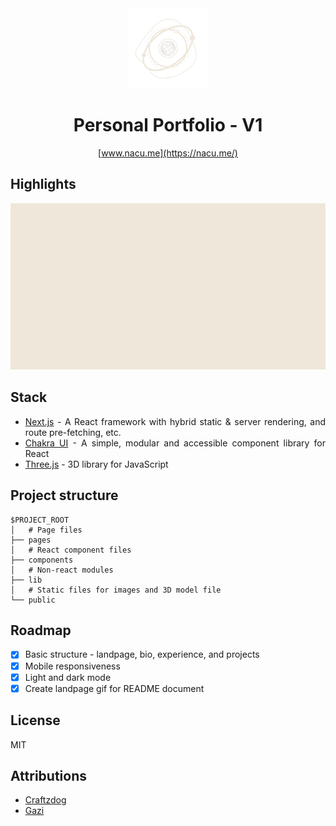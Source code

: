 <div align="center">
  <img src="public/logo-light-nobg.png" alt="logo" width="128"/>
  <h1>Personal Portfolio - V1</h1>

[www.nacu.me](https://nacu.me/)

</div>

## Highlights

  <div align="center">
    <img src="public/screenshots/landpage.gif" alt="landpage image"/>
  </div>
<div align="justify">

## Stack

- [Next.js](https://nextjs.org/) - A React framework with hybrid static & server rendering, and route pre-fetching, etc.
- [Chakra UI](https://chakra-ui.com/) - A simple, modular and accessible component library for React
- [Three.js](https://threejs.org/) - 3D library for JavaScript

## Project structure

```
$PROJECT_ROOT
│   # Page files
├── pages
│   # React component files
├── components
│   # Non-react modules
├── lib
│   # Static files for images and 3D model file
└── public
```

## Roadmap

- [x] Basic structure - landpage, bio, experience, and projects
- [x] Mobile responsiveness
- [x] Light and dark mode
- [x] Create landpage gif for README document

## License

MIT

## Attributions

- [Craftzdog](https://github.com/craftzdog/craftzdog-homepage)
- [Gazi](https://github.com/gazijarin/Gazi)

</div>

